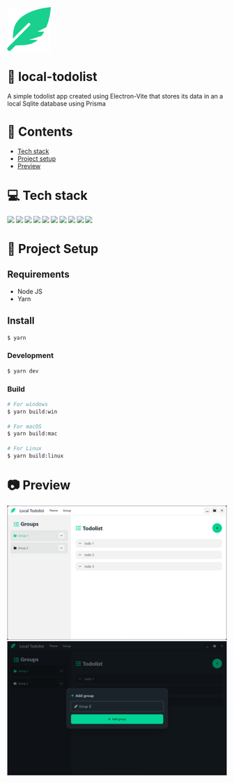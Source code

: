 <img width="100px" height="100px" src="https://raw.githubusercontent.com/devlotfi/local-todolist/main/github-assets/logo.svg">

# 📜 local-todolist
A simple todolist app created using Electron-Vite that stores its data in an a local Sqlite database using Prisma

# 📌 Contents
- [Tech stack](#-tech-stack)
- [Project setup](#-project-setup)
- [Preview](#-preview)

# 💻 Tech stack

<p float="left">
  <img height="50px" src="https://devlotfi.github.io/stack-icons/icons/html.svg">
  <img height="50px" src="https://devlotfi.github.io/stack-icons/icons/css.svg">
  <img height="50px" src="https://devlotfi.github.io/stack-icons/icons/tailwind.svg">
  <img height="50px" src="https://devlotfi.github.io/stack-icons/icons/react.svg">
  <img height="50px" src="https://devlotfi.github.io/stack-icons/icons/fontawesome.svg">
  <img height="50px" src="https://devlotfi.github.io/stack-icons/icons/daisyui.svg">
  <img height="50px" src="https://devlotfi.github.io/stack-icons/icons/formik.svg">
  <img height="50px" src="https://devlotfi.github.io/stack-icons/icons/electron.svg">
  <img height="50px" src="https://devlotfi.github.io/stack-icons/icons/prisma.svg">
  <img height="50px" src="https://devlotfi.github.io/stack-icons/icons/sqlite.svg">
</p>

# 📂 Project Setup

## Requirements
- Node JS
- Yarn

## Install

```bash
$ yarn
```

### Development

```bash
$ yarn dev
```

### Build

```bash
# For windows
$ yarn build:win

# For macOS
$ yarn build:mac

# For Linux
$ yarn build:linux
```

# 📷 Preview

<img src="https://raw.githubusercontent.com/devlotfi/local-todolist/main/github-assets/preview-1.png">
<img src="https://raw.githubusercontent.com/devlotfi/local-todolist/main/github-assets/preview-2.png">


